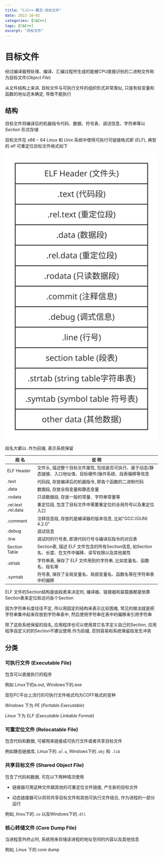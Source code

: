 ```yaml
---
title: "C/C++-概念-目标文件"
date: 2022-10-02
categories: [C&C++]
tags: [C&C++]
excerpt: "目标文件"
---
```


# 目标文件

经过编译器预处理、编译、汇编过程所生成的能被CPU直接识别的二进制文件称为目标文件($Object$ $File$)

从文件结构上来讲, 目标文件与可执行文件的组织形式非常类似, 只是有些变量和函数的地址还未确定, 导致不能执行

## 结构

目标文件将编译后的机器指令代码、数据、符号表、调试信息、字符串等以 $Section$ 形式存储

目标文件在 $x86-64$ $Linux$ 和 $Unix$ 系统中使用可执行可链接格式即 (ELF), 典型的 elf 可重定位目标文件格式如下

![](/assets/SelfImgur/2022-10-04-23-10.svg)

段名大都以`.`作为前缀, 表示系统保留

| 段  名              | 说  明                                                                                                |
| ------------------- | ---------------------------------------------------------------------------------------------------- |
| ELF Header          | 文件头, 描述整个目标文件属性, 包括是否可执行、属于动态/静态链接、入口地址值、目标硬件/操作系统、段表偏移等信息 |
| .text               | 代码段, 存放编译后的机器指令, 即各个函数的二进制代码                                                      |
| .data               | 数据段, 存放全局变量和静态变量                                                                          |
| .rodata             | 只读数据段, 存放一般的常量、字符串常量等                                                                 |
| .rel.text .rel.data | 重定位段, 包含了目标文件中需要重定位的全局符号以及重定位入口                                               |
| .comment            | 注释信息段, 存放的是编译器的版本信息, 比如"GCC:(GUN) 4.2.0"                                              |
| .debug              | 调试信息                                                                                              |
| .line               | 调试时的行号表, 即源代码行号与编译后指令的对应表                                                          |  
| Section Table       | Section表, 描述 ELF 文件包含的所有Section信息, 如Section名、长度、在文件中偏移、读写权限以及其他属性        |
| .strtab             | 字符串表, 保存了 ELF 文件用到的字符串, 比如变量名、函数名、段名等                                          |
| .symtab             | 符号表, 保存了全局变量名、局部变量名、函数名等在字符串表中的偏移                                           |

ELF 文件的Section结构是由段表来决定的, 编译器、链接器和装载器都是依靠Section表来定位和访问各个Section

因为字符串长度往往不定, 所以用固定的结构来表示比较困难, 常见的做法就是把字符串集中起来存放到字符串表中, 然后使用字符串在表中的偏移来引用字符串

除了这些系统保留的段名, 应用程序也可以使用其它名字定义自己的Section, 应用程序自定义的的Section不建议使用.作为前缀, 否则容易和系统保留段发生冲突

## 分类

### 可执行文件 (Executable File)

包含可以直接执行的程序

例如 Linux下的a.out, Windows下的.exe

现在PC平台上流行的可执行文件格式均为COFF格式的变种

$Windows$ 下为 $PE$ ($Portable$ $Executable$)

$Linux$ 下为 $ELF$ ($Executable$ $Linkable$ $Format$)

### 可重定位文件 (Relocatable File)

包含代码和数据, 可被用来链接成可执行文件或者共享目标文件

例如静态链接库, Linux下的`.o`/`.a`, Windows下的`.obj` 和 `.lib`

### 共享目标文件 (Shared Object File)

包含了代码和数据, 可在以下两种情况使用

- 链接器可用这种文件跟其他的可重定位文件链接, 产生新的目标文件

- 动态链接器可以将将共享目标文件和其他可执行文件结合, 作为进程的一部分运行

例如, linxu下的`.so` 以及Windows下的`.dll`

### 核心转储文件 (Core Dump File)

当进程意外终止时, 系统用来存储该进程的地址空间的内容以及其他信息

例如, Linux 下的 core dump
